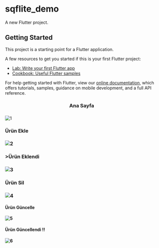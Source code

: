 # sqflite_demo

A new Flutter project.

## Getting Started

This project is a starting point for a Flutter application.

A few resources to get you started if this is your first Flutter project:

- [Lab: Write your first Flutter app](https://flutter.dev/docs/get-started/codelab)
- [Cookbook: Useful Flutter samples](https://flutter.dev/docs/cookbook)

For help getting started with Flutter, view our
[online documentation](https://flutter.dev/docs), which offers tutorials,
samples, guidance on mobile development, and a full API reference.
<center><h3>Ana Sayfa<h3></center>
  
![1](https://user-images.githubusercontent.com/59146034/107864501-c6290600-6e6d-11eb-9d86-134ef5cbceb4.jpeg)

<h3>Ürün Ekle<h3>

![2](https://user-images.githubusercontent.com/59146034/107864507-d640e580-6e6d-11eb-8e5a-bf6bb29c2d10.jpeg)


<h3>>Ürün Eklendi <h3>

![3](https://user-images.githubusercontent.com/59146034/107864512-e8bb1f00-6e6d-11eb-85da-aeccc11f4c73.jpeg)


<h3>Ürün Sil<h3>

![4](https://user-images.githubusercontent.com/59146034/107864515-f83a6800-6e6d-11eb-82e0-7cc36646d80c.jpeg)


<h4>Ürün Güncelle<h4>
  
![5](https://user-images.githubusercontent.com/59146034/107864520-06888400-6e6e-11eb-8b09-08e97fbc44cc.jpeg)


<h4>Ürün Güncellendi !!<h4>

![6](https://user-images.githubusercontent.com/59146034/107864522-130cdc80-6e6e-11eb-8f95-a0ac5ffe0475.jpeg)


